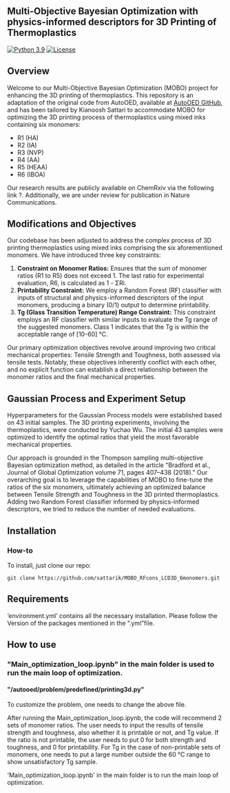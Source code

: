 ## Multi-Objective Bayesian Optimization with physics-informed descriptors for 3D Printing of Thermoplastics

[![Python 3.9](https://img.shields.io/badge/python-3.9-blue.svg)](https://www.python.org/downloads/release/python-390/) [![License](https://img.shields.io/badge/license-MIT-green.svg)](LICENSE) 


## Overview
Welcome to our Multi-Objective Bayesian Optimization (MOBO) project for enhancing the 3D printing of thermoplastics. This repository is an adaptation of the original code from AutoOED, available at [AutoOED GitHub](https://github.com/autooed/autooed), and has been tailored by Kianoosh Sattari to accommodate MOBO for optimizing the 3D printing process of thermoplastics using mixed inks containing six monomers:

- R1 (HA)
- R2 (IA)
- R3 (NVP)
- R4 (AA)
- R5 (HEAA)
- R6 (IBOA)

Our research results are publicly available on ChemRxiv via the following link ?. 
Additionally, we are under review for publication in Nature Communications.

## Modifications and Objectives
Our codebase has been adjusted to address the complex process of 3D printing thermoplastics using mixed inks comprising the six aforementioned monomers. We have introduced three key constraints:

1. **Constraint on Monomer Ratios:** Ensures that the sum of monomer ratios (R1 to R5) does not exceed 1. The last ratio for experimental evaluation, R6, is calculated as 1 - ΣRi.
2. **Printability Constraint:** We employ a Random Forest (RF) classifier with inputs of structural and physics-informed descriptors of the input monomers, producing a binary (0/1) output to determine printability.
3. **Tg (Glass Transition Temperature) Range Constraint:** This constraint employs an RF classifier with similar inputs to evaluate the Tg range of the suggested monomers. Class 1 indicates that the Tg is within the acceptable range of [10-60] °C.

Our primary optimization objectives revolve around improving two critical mechanical properties: Tensile Strength and Toughness, both assessed via tensile tests. Notably, these objectives inherently conflict with each other, and no explicit function can establish a direct relationship between the monomer ratios and the final mechanical properties.

## Gaussian Process and Experiment Setup
Hyperparameters for the Gaussian Process models were established based on 43 initial samples. The 3D printing experiments, involving the thermoplastics, were conducted by Yuchao Wu. The initial 43 samples were optimized to identify the optimal ratios that yield the most favorable mechanical properties.

Our approach is grounded in the Thompson sampling multi-objective Bayesian optimization method, as detailed in the article "Bradford et al., Journal of Global Optimization volume 71, pages 407–438 (2018)." Our overarching goal is to leverage the capabilities of MOBO to fine-tune the ratios of the six monomers, ultimately achieving an optimized balance between Tensile Strength and Toughness in the 3D printed thermoplastics. 
Adding two Random Forest classifier informed by physics-informed descriptors, we tried to reduce the number of needed evaluations. 

## Installation
### How-to
To install, just clone our repo:
```
git clone https://github.com/sattarik/MOBO_RFcons_LCD3D_6monomers.git
```
## Requirements

‘environment.yml’ contains all the necessary installation. 
Please follow the Version of the packages mentioned in the “.yml”file. 

## How to use
### "Main_optimization_loop.ipynb" in the main folder is used to run the main loop of optimization.


#### "/autooed/problem/predefined/printing3d.py"
To customize the problem, one needs to change the above file. 

After running the Main_optimization_loop.ipynb, the code will recommend 2 sets of monomer ratios. The user needs to input the results of tensile strength and toughness, also whether it is printable or not, and Tg value. If the ratio is not printable, the user needs to put 0 for both strength and toughness, and 0 for printability. For Tg in the case of non-printable sets of monomers, one needs to put a large number outside the 60 °C range to show unsatisfactory Tg sample.

'Main_optimization_loop.ipynb' in the main folder is to run the main loop of optimization. 
